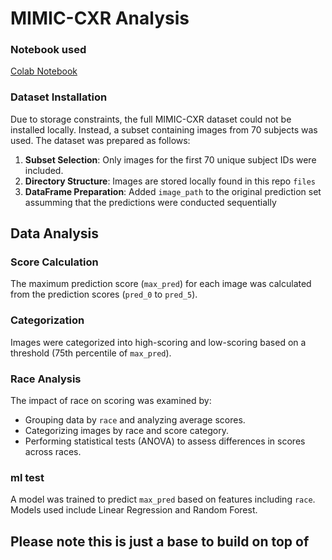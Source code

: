 # MIMIC-CXR Analysis

### Notebook used 
[Colab Notebook](https://colab.research.google.com/drive/1Os9hRnkezUeN0VRgYj1UBpPFyR4PHbQI?usp=sharing)

### Dataset Installation

Due to storage constraints, the full MIMIC-CXR dataset could not be installed locally. Instead, a subset containing images from 70 subjects was used. The dataset was prepared as follows:

1. **Subset Selection**: Only images for the first 70 unique subject IDs were included.
2. **Directory Structure**: Images are stored locally found in this repo `files`
3. **DataFrame Preparation**: Added `image_path` to the original prediction set assumming that the predictions were conducted sequentially

## Data Analysis

### Score Calculation

The maximum prediction score (`max_pred`) for each image was calculated from the prediction scores (`pred_0` to `pred_5`).

### Categorization

Images were categorized into high-scoring and low-scoring based on a threshold (75th percentile of `max_pred`).

### Race Analysis

The impact of race on scoring was examined by:
- Grouping data by `race` and analyzing average scores.
- Categorizing images by race and score category.
- Performing statistical tests (ANOVA) to assess differences in scores across races.

### ml test

A model was trained to predict `max_pred` based on features including `race`. Models used include Linear Regression and Random Forest.

## Please note this is just a base to build on top of
